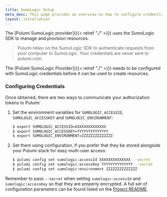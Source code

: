```yaml
---
title: SumoLogic Setup
meta_desc: This page provides an overview on how to configure credentials for the Pulumi SumoLogic Provider.
layout: installation
---
```


The [Pulumi SumoLogic provider]({{< relref "./" >}}) uses the SumoLogic SDK to manage and provision resources.

> Pulumi relies on the SumoLogic SDK to authenticate requests from your computer to SumoLogic. Your credentials are never sent
> to pulumi.com.

The [Pulumi SumoLogic Provider]({{< relref "./" >}}) needs to be configured with SumoLogic credentials
before it can be used to create resources.

### Configuring Credentials

Once obtained, there are two ways to communicate your authorization tokens to Pulumi:

1. Set the environment variables for `SUMOLOGIC_ACCESSID`, `SUMOLOGIC_ACCESSKEY` and `SUMOLOGIC_ENVIRONMENT`:

    ```bash
    $ export SUMOLOGIC_ACCESSID=XXXXXXXXXXXXXX
    $ export SUMOLOGIC_ACCESSKEY=YYYYYYYYYYYYYY
    $ export SUMOLOGIC_ENVIRONMENT=ZZZZZZZZZZZZZZ
    ```

2. Set them using configuration, if you prefer that they be stored alongside your Pulumi stack for easy multi-user access:

    ```bash
    $ pulumi config set sumologic:accessId XXXXXXXXXXXXXX --secret
    $ pulumi config set sumologic:accessKey YYYYYYYYYYYYYY --secret
    $ pulumi config set sumologic:environment ZZZZZZZZZZZZZZ
    ```

Remember to pass `--secret` when setting `sumologic:accessId` and `sumologic:accessKey` so that they are properly encrypted. A full set of configuration parameters
can be found listed on the [Project README](https://github.com/pulumi/pulumi-sumologic/blob/master/README.md).
